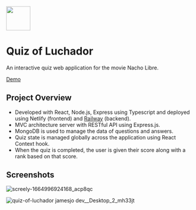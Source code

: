 ### <img src="https://user-images.githubusercontent.com/57969414/194212846-0814639f-2955-46c1-80d7-d09f84261e81.png" width="65">

# Quiz of Luchador

An interactive quiz web application for the movie Nacho Libre.

[Demo](https://quiz-of-luchador.jamesjo.dev/)

## Project Overview

- Developed with React, Node.js, Express using Typescript and deployed using Netlify (frontend) and [Railway](https://railway.app/) (backend).
- MVC architecture server with RESTful API using Express.js.
- MongoDB is used to manage the data of questions and answers.
- Quiz state is managed globally across the application using React Context hook.
- When the quiz is completed, the user is given their score along with a rank based on that score.

## Screenshots

![screely-1664996924168_acp8qc](https://user-images.githubusercontent.com/57969414/194218751-9fa03503-dad8-4770-9ef6-0d5d3cf087e8.png)

![quiz-of-luchador jamesjo dev__Desktop_2_mh33jt](https://user-images.githubusercontent.com/57969414/194218580-c0cdc12e-aeb7-441f-8ce5-2a8bfc293a15.png)
